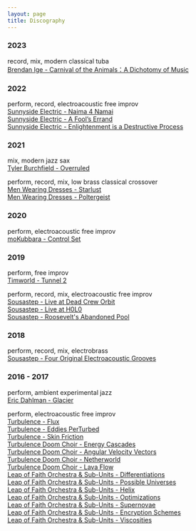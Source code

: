 ```yaml
---
layout: page
title: Discography
---
```


### 2023

record, mix, modern classical tuba <br/>
[Brendan Ige - Carnival of the Animals：A Dichotomy of Music](https://brendanige.bandcamp.com/album/carnival-of-the-animals-a-dichotomy-of-music)

### 2022

perform, record, electroacoustic free improv <br/>
[Sunnyside Electric - Naima 4 Namai](https://ditto.fm/naima-4-namai) <br/>
[Sunnyside Electric - A Fool’s Errand](https://ditto.fm/a-fools-errand) <br/>
[Sunnyside Electric - Enlightenment is a Destructive Process](https://open.spotify.com/album/3sYyBgozcyI2xNp4Xr1dPf)

### 2021

mix, modern jazz sax <br/>
[Tyler Burchfield - Overruled](https://tylerburchfield.bandcamp.com/album/overruled)

perform, record, mix, low brass classical crossover <br/>
[Men Wearing Dresses - Starlust](https://menwearingdresses.bandcamp.com/album/starlust) <br/>
[Men Wearing Dresses - Poltergeist](https://menwearingdresses.bandcamp.com/album/poltergeist)

### 2020

perform, electroacoustic free improv <br/>
[moKubbara - Control Set](https://mokubbara.bandcamp.com/album/control-set)

### 2019

perform, free improv <br/>
[Timworld - Tunnel 2](https://timmungenast.bandcamp.com/album/tunnel-2)

perform, record, mix, electroacoustic free improv <br/>
[Sousastep - Live at Dead Crew Orbit](https://sousastep.bandcamp.com/track/sousastep-live-at-the-dead-crew-orbit-showcase-august-10th-2019) <br/>
[Sousastep - Live at H0L0](https://soundcloud.com/sousastep/live-at-h0l0-march-26-2019) <br/>
[Sousastep - Roosevelt's Abandoned Pool](https://sousastep.bandcamp.com/releases)

### 2018

perform, record, mix, electrobrass <br/>
[Sousastep - Four Original Electroacoustic Grooves](https://www.youtube.com/watch?v=IM13AfESTbk)

### 2016 - 2017

perform, ambient experimental jazz <br/>
[Eric Dahlman - Glacier](https://ericdahlman1.bandcamp.com/album/glacier)

perform, electroacoustic free improv <br/>
[Turbulence - Flux](http://www.evilclown.rocks/t-flux.html) <br/>
[Turbulence - Eddies PerTurbed](http://www.evilclown.rocks/t-eddies-perturbed.html) <br/>
[Turbulence - Skin Friction](http://www.giantevilclown.com/t---skin-friction.html) <br/>
[Turbulence Doom Choir - Energy Cascades](http://www.evilclown.rocks/t-energy-cascades.html) <br/>
[Turbulence Doom Choir - Angular Velocity Vectors](http://www.evilclown.rocks/t-angular-velocity-vectors.html) <br/>
[Turbulence Doom Choir - Netherworld](http://www.evilclown.rocks/t-netherworld.html) <br/>
[Turbulence Doom Choir - Lava Flow](http://www.giantevilclown.com/t---lava-flow.html) <br/>
[Leap of Faith Orchestra & Sub-Units - Differentiations](http://www.evilclown.rocks/lofo-differentiations.html) <br/>
[Leap of Faith Orchestra & Sub-Units - Possible Universes](http://www.evilclown.rocks/lofo-possible-universes.html) <br/>
[Leap of Faith Orchestra & Sub-Units - Helix](http://www.evilclown.rocks/lofo-helix.html) <br/>
[Leap of Faith Orchestra & Sub-Units - Optimizations](http://www.evilclown.rocks/lof-optimizations.html) <br/>
[Leap of Faith Orchestra & Sub-Units - Supernovae](http://www.evilclown.rocks/lofo-supernovae.html) <br/>
[Leap of Faith Orchestra & Sub-Units - Encryption Schemes](http://www.giantevilclown.com/t---encryption-schemes.html) <br/>
[Leap of Faith Orchestra & Sub-Units - Viscosities](http://www.giantevilclown.com/lof-viscosities.html) <br/>

